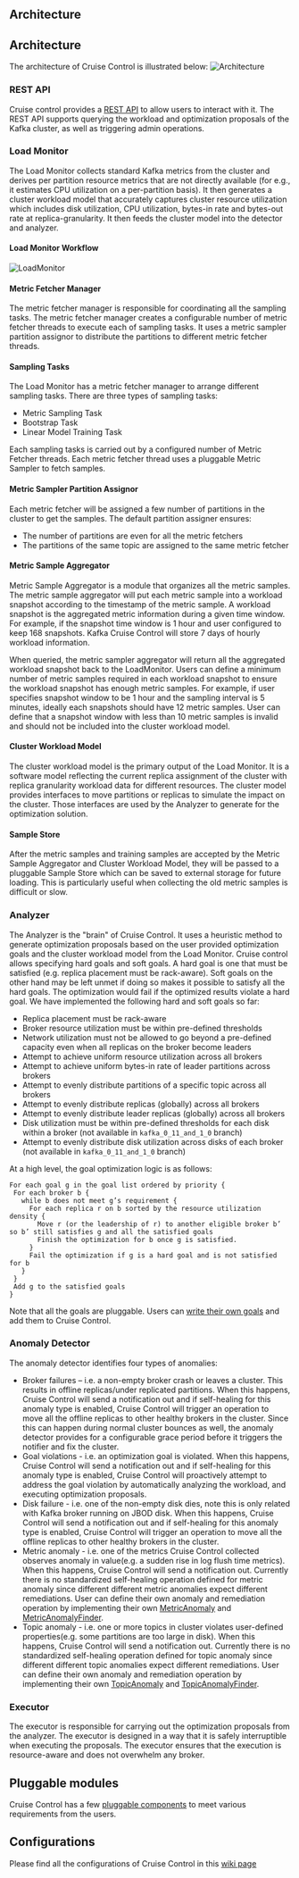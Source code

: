 ## Architecture
## Architecture
The architecture of Cruise Control is illustrated below:
![Architecture](https://github.com/linkedin/cruise-control/blob/master/docs/images/architecture.png)

### REST API 
Cruise control provides a [REST API](https://github.com/linkedin/cruise-control/wiki/REST-APIs) to allow users to interact with it. The REST API supports querying the workload and optimization proposals of the Kafka cluster, as well as triggering admin operations. 

### Load Monitor 
The Load Monitor collects standard Kafka metrics from the cluster and derives per partition resource metrics that are not directly available (for e.g., it estimates CPU utilization on a per-partition basis). It then generates a cluster workload model that accurately captures cluster resource utilization which includes disk utilization, CPU utilization, bytes-in rate and bytes-out rate at replica-granularity. It then feeds the cluster model into the detector and analyzer.

#### Load Monitor Workflow
![LoadMonitor](https://github.com/linkedin/cruise-control/blob/master/docs/images/loadMonitor.png)
#### Metric Fetcher Manager
The metric fetcher manager is responsible for coordinating all the sampling tasks. The metric fetcher manager creates a configurable number of metric fetcher threads to execute each of sampling tasks. It uses a metric sampler partition assignor to distribute the partitions to different metric fetcher threads.

#### Sampling Tasks
The Load Monitor has a metric fetcher manager to arrange different sampling tasks. There are three types of sampling tasks: 
* Metric Sampling Task
* Bootstrap Task
* Linear Model Training Task

Each sampling tasks is carried out by a configured number of Metric Fetcher threads. Each metric fetcher thread uses a pluggable Metric Sampler to fetch samples. 

#### Metric Sampler Partition Assignor
Each metric fetcher will be assigned a few number of partitions in the cluster to get the samples. The default partition assigner ensures:
* The number of partitions are even for all the metric fetchers
* The partitions of the same topic are assigned to the same metric fetcher

#### Metric Sample Aggregator
Metric Sample Aggregator is a module that organizes all the metric samples. The metric sample aggregator will put each metric sample into a workload snapshot according to the timestamp of the metric sample. A workload snapshot is the aggregated metric information during a given time window. For example, if the snapshot time window is 1 hour and user configured to keep 168 snapshots. Kafka Cruise Control will store 7 days of hourly workload information.

When queried, the metric sampler aggregator will return all the aggregated workload snapshot back to the LoadMonitor. Users can define a minimum number of metric samples required in each workload snapshot to ensure the workload snapshot has enough metric samples. For example, if user specifies snapshot window to be 1 hour and the sampling interval is 5 minutes, ideally each snapshots should have 12 metric samples. User can define that a snapshot window with less than 10 metric samples is invalid and should not be included into the cluster workload model.

#### Cluster Workload Model
The cluster workload model is the primary output of the Load Monitor. It is a software model reflecting the current replica assignment of the cluster with replica granularity workload data for different resources. The cluster model provides interfaces to move partitions or replicas to simulate the impact on the cluster. Those interfaces are used by the Analyzer to generate for the optimization solution.

#### Sample Store
After the metric samples and training samples are accepted by the Metric Sample Aggregator and Cluster Workload Model, they will be passed to a pluggable Sample Store which can be saved to external storage for future loading. This is particularly useful when collecting the old metric samples is difficult or slow.

### Analyzer 
The Analyzer is the "brain" of Cruise Control. It uses a heuristic method to generate optimization proposals based on the user provided optimization goals and the cluster workload model from the Load Monitor. 
Cruise control allows specifying hard goals and soft goals. A hard goal is one that must be satisfied (e.g. replica placement must be rack-aware). Soft goals on the other hand may be left unmet if doing so makes it possible to satisfy all the hard goals. The optimization would fail if the optimized results violate a hard goal. We have implemented the following hard and soft goals so far: 
* Replica placement must be rack-aware 
* Broker resource utilization must be within pre-defined thresholds 
* Network utilization must not be allowed to go beyond a pre-defined capacity even when all replicas on the broker become leaders 
* Attempt to achieve uniform resource utilization across all brokers 
* Attempt to achieve uniform bytes-in rate of leader partitions across brokers 
* Attempt to evenly distribute partitions of a specific topic across all brokers 
* Attempt to evenly distribute replicas (globally) across all brokers
* Attempt to evenly distribute leader replicas (globally) across all brokers
* Disk utilization must be within pre-defined thresholds for each disk within a broker (not available in `kafka_0_11_and_1_0` branch)
* Attempt to evenly distribute disk utilization across disks of each broker (not available in `kafka_0_11_and_1_0` branch)

At a high level, the goal optimization logic is as follows: 
```
For each goal g in the goal list ordered by priority { 
 For each broker b { 
   while b does not meet g’s requirement { 
     For each replica r on b sorted by the resource utilization density { 
       Move r (or the leadership of r) to another eligible broker b’ so b’ still satisfies g and all the satisfied goals 
       Finish the optimization for b once g is satisfied. 
     } 
     Fail the optimization if g is a hard goal and is not satisfied for b 
   } 
 } 
 Add g to the satisfied goals 
}
```
Note that all the goals are pluggable.  Users can [write their own goals](https://github.com/linkedin/cruise-control/wiki/Write-your-own-goals) and add them to Cruise Control.

### Anomaly Detector 
The anomaly detector identifies four types of anomalies: 
* Broker failures – i.e. a non-empty broker crash or leaves a cluster. This results in offline replicas/under replicated partitions. When this happens, Cruise Control will send a notification out and if self-healing for this anomaly type is enabled, Cruise Control will trigger an operation to move all the offline replicas to other healthy brokers in the cluster. Since this can happen during normal cluster bounces as well, the anomaly detector provides for a configurable grace period before it triggers the notifier and fix the cluster. 
* Goal violations - i.e. an optimization goal is violated. When this happens, Cruise Control will send a notification out and if self-healing for this anomaly type is enabled, Cruise Control will proactively attempt to address the goal violation by automatically analyzing the workload, and executing optimization proposals. 
* Disk failure - i.e. one of the non-empty disk dies, note this is only related with Kafka broker running on JBOD disk. When this happens, Cruise Control will send a notification out and if self-healing for this anomaly type is enabled, Cruise Control will trigger an operation to move all the offline replicas to other healthy brokers in the cluster. 
* Metric anomaly - i.e. one of the metrics Cruise Control collected observes anomaly in value(e.g. a sudden rise in log flush time metrics). When this happens, Cruise Control will send a notification out. Currently there is no standardized self-healing operation defined for metric anomaly since different different metric anomalies expect different remediations. User can define their own anomaly and remediation operation by implementing their own [MetricAnomaly](https://github.com/linkedin/cruise-control/blob/master/cruise-control-core/src/main/java/com/linkedin/cruisecontrol/detector/metricanomaly/MetricAnomaly.java) and [MetricAnomalyFinder](https://github.com/linkedin/cruise-control/blob/master/cruise-control-core/src/main/java/com/linkedin/cruisecontrol/detector/metricanomaly/MetricAnomalyFinder.java).
* Topic anomaly - i.e. one or more topics in cluster violates user-defined properties(e.g. some partitions are too large in disk). When this happens, Cruise Control will send a notification out. Currently there is no standardized self-healing operation defined for topic anomaly since different different topic anomalies expect different remediations. User can define their own anomaly and remediation operation by implementing their own [TopicAnomaly](https://github.com/linkedin/cruise-control/blob/master/cruise-control/src/main/java/com/linkedin/kafka/cruisecontrol/detector/TopicAnomaly.java) and [TopicAnomalyFinder](https://github.com/linkedin/cruise-control/blob/master/cruise-control/src/main/java/com/linkedin/kafka/cruisecontrol/detector/TopicAnomalyFinder.java).


### Executor
The executor is responsible for carrying out the optimization proposals from the analyzer. The executor is designed in a way that it is safely interruptible when executing the proposals. The executor ensures that the execution is resource-aware and does not overwhelm any broker.

## Pluggable modules
Cruise Control has a few [pluggable components](https://github.com/linkedin/cruise-control/wiki/Pluggable-Components) to meet various requirements from the users.

## Configurations
Please find all the configurations of Cruise Control in this [wiki page](https://github.com/linkedin/cruise-control/wiki/Configurations)
